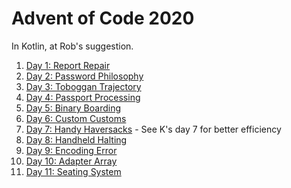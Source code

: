 # Advent of Code 2020
In Kotlin, at Rob's suggestion.

1. [Day 1: Report Repair](./Day%201/Day_1.kt)
2. [Day 2: Password Philosophy](./Day%202/Day_2.kt)
3. [Day 3: Toboggan Trajectory](./Day%203/Day_3.kt)
4. [Day 4: Passport Processing](./Day%204/Day_4.kt)
5. [Day 5: Binary Boarding](./Day%205/Day_5.kt)
6. [Day 6: Custom Customs](./Day%206/Day_6.kt)
7. [Day 7: Handy Haversacks](./Day%207/Day_7.kt) - See K's day 7 for better efficiency
8. [Day 8: Handheld Halting](./Day%208/Day_8.kt)
9. [Day 9: Encoding Error](./Day%209/Day_9.kt)
10. [Day 10: Adapter Array](./Day%2010/Day_10.kt)
11. [Day 11: Seating System](./Day%2011/Day_11.kt)